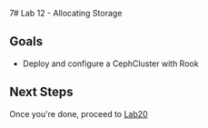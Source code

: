 7# Lab 12 - Allocating Storage

## Goals

* Deploy and configure a CephCluster with Rook



## Next Steps

Once you're done, proceed to [Lab20](Lab-D.md)
